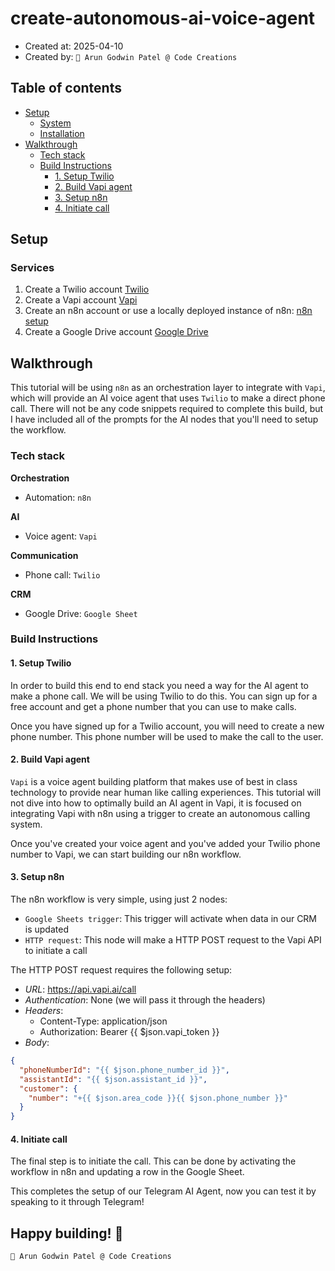 # create-autonomous-ai-voice-agent

- Created at: 2025-04-10
- Created by: `🐢 Arun Godwin Patel @ Code Creations`

## Table of contents

- [Setup](#setup)
  - [System](#system)
  - [Installation](#installation)
- [Walkthrough](#walkthrough)
  - [Tech stack](#tech-stack)
  - [Build Instructions](#build-instructions)
    - [1. Setup Twilio](#1-setup-twilio)
    - [2. Build Vapi agent](#2-build-vapi-agent)
    - [3. Setup n8n](#3-setup-n8n)
    - [4. Initiate call](#4-initiate-call)

## Setup

### Services

1. Create a Twilio account [Twilio](https://www.twilio.com/)
2. Create a Vapi account [Vapi](https://vapi.ai/)
3. Create an n8n account or use a locally deployed instance of n8n: [n8n setup](https://n8n.io/)
4. Create a Google Drive account [Google Drive](https://drive.google.com/)

## Walkthrough

This tutorial will be using `n8n` as an orchestration layer to integrate with `Vapi`, which will provide an AI voice agent that uses `Twilio` to make a direct phone call. There will not be any code snippets required to complete this build, but I have included all of the prompts for the AI nodes that you'll need to setup the workflow.

### Tech stack

**Orchestration**

- Automation: `n8n`

**AI**

- Voice agent: `Vapi`

**Communication**

- Phone call: `Twilio`

**CRM**

- Google Drive: `Google Sheet`

### Build Instructions

#### 1. Setup Twilio

In order to build this end to end stack you need a way for the AI agent to make a phone call. We will be using Twilio to do this. You can sign up for a free account and get a phone number that you can use to make calls.

Once you have signed up for a Twilio account, you will need to create a new phone number. This phone number will be used to make the call to the user.

#### 2. Build Vapi agent

`Vapi` is a voice agent building platform that makes use of best in class technology to provide near human like calling experiences. This tutorial will not dive into how to optimally build an AI agent in Vapi, it is focused on integrating Vapi with n8n using a trigger to create an autonomous calling system.

Once you've created your voice agent and you've added your Twilio phone number to Vapi, we can start building our n8n workflow.

#### 3. Setup n8n

The n8n workflow is very simple, using just 2 nodes:

- `Google Sheets trigger`: This trigger will activate when data in our CRM is updated
- `HTTP request`: This node will make a HTTP POST request to the Vapi API to initiate a call

The HTTP POST request requires the following setup:

- _URL_: https://api.vapi.ai/call
- _Authentication_: None (we will pass it through the headers)
- _Headers_:
  - Content-Type: application/json
  - Authorization: Bearer {{ $json.vapi_token }}
- _Body_:

```json
{
  "phoneNumberId": "{{ $json.phone_number_id }}",
  "assistantId": "{{ $json.assistant_id }}",
  "customer": {
    "number": "+{{ $json.area_code }}{{ $json.phone_number }}"
  }
}
```

#### 4. Initiate call

The final step is to initiate the call. This can be done by activating the workflow in n8n and updating a row in the Google Sheet.

This completes the setup of our Telegram AI Agent, now you can test it by speaking to it through Telegram!

## Happy building! 🚀

```bash
🐢 Arun Godwin Patel @ Code Creations
```
